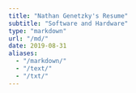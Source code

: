 ```yaml
---
title: "Nathan Genetzky's Resume"
subtitle: "Software and Hardware"
type: "markdown"
url: "/md/"
date: 2019-08-31
aliases:
  - "/markdown/"
  - "/text/"
  - "/txt/"
---
```

